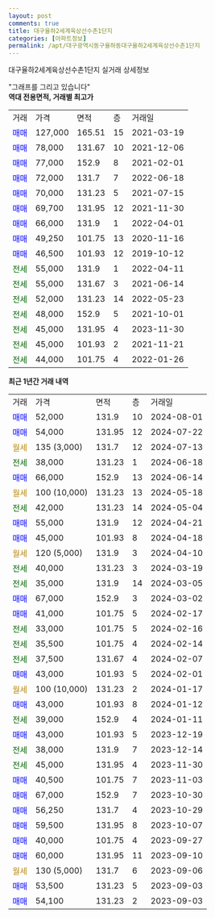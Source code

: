 ```yaml
---
layout: post
comments: true
title: 대구율하2세계육상선수촌1단지
categories: [아파트정보]
permalink: /apt/대구광역시동구율하동대구율하2세계육상선수촌1단지
---
```


대구율하2세계육상선수촌1단지 실거래 상세정보

<script type="text/javascript">
  google.charts.load('current', {'packages':['line', 'corechart']});
  google.charts.setOnLoadCallback(drawChart);

  function drawChart() {
    var data = new google.visualization.DataTable();
    data.addColumn('date', '거래일');
    data.addColumn('number', "매매");
    data.addColumn('number', "전세");
    data.addColumn('number', "전매");

    data.addRows([[new Date(Date.parse("2024-08-01")), 52000, null, null], [new Date(Date.parse("2024-07-22")), 54000, null, null], [new Date(Date.parse("2024-07-13")), null, null, null], [new Date(Date.parse("2024-06-18")), null, 38000, null], [new Date(Date.parse("2024-06-14")), 66000, null, null], [new Date(Date.parse("2024-05-18")), null, null, null], [new Date(Date.parse("2024-05-04")), null, 42000, null], [new Date(Date.parse("2024-04-21")), 55000, null, null], [new Date(Date.parse("2024-04-18")), 45000, null, null], [new Date(Date.parse("2024-04-10")), null, null, null], [new Date(Date.parse("2024-03-19")), null, 40000, null], [new Date(Date.parse("2024-03-05")), null, 35000, null], [new Date(Date.parse("2024-03-02")), 67000, null, null], [new Date(Date.parse("2024-02-17")), 41000, null, null], [new Date(Date.parse("2024-02-16")), null, 33000, null], [new Date(Date.parse("2024-02-14")), null, 35500, null], [new Date(Date.parse("2024-02-07")), null, 37500, null], [new Date(Date.parse("2024-02-01")), 43000, null, null], [new Date(Date.parse("2024-01-17")), null, null, null], [new Date(Date.parse("2024-01-12")), 43000, null, null], [new Date(Date.parse("2024-01-11")), null, 39000, null], [new Date(Date.parse("2023-12-19")), 43000, null, null], [new Date(Date.parse("2023-12-14")), null, 38000, null], [new Date(Date.parse("2023-11-30")), null, 45000, null], [new Date(Date.parse("2023-11-03")), 40500, null, null], [new Date(Date.parse("2023-10-30")), 67000, null, null], [new Date(Date.parse("2023-10-29")), 56250, null, null], [new Date(Date.parse("2023-10-07")), 59500, null, null], [new Date(Date.parse("2023-09-27")), 40000, null, null], [new Date(Date.parse("2023-09-10")), 60000, null, null], [new Date(Date.parse("2023-09-06")), null, null, null], [new Date(Date.parse("2023-09-03")), 53500, null, null], [new Date(Date.parse("2023-09-03")), 54100, null, null]]);

    var options = {
      hAxis: {
        format: 'yyyy/MM/dd'
      },    
      lineWidth: 0,
      pointsVisible: true,    
      title: '최근 1년간 유형별 실거래가 분포',
      legend: { position: 'bottom' }
    };

    var formatter = new google.visualization.NumberFormat({pattern:'###,###'} );
    formatter.format(data, 1);
    formatter.format(data, 2);
    
    setTimeout(function() {
        var chart = new google.visualization.LineChart(document.getElementById('columnchart_material'));
        chart.draw(data, (options));
        document.getElementById('loading').style.display = 'none';
    }, 200);
  }
</script>


<div id="loading" style="z-index:20; display: block; margin-left: 0px">"그래프를 그리고 있습니다"</div>
<div id="columnchart_material" style="width: 95%; margin-left: 0px; display: block"></div>
<!-- contents start -->
<b>역대 전용면적, 거래별 최고가</b>
<table class="sortable">
    <tr>
      <td>거래</td>
      <td>가격</td>
      <td>면적</td>
      <td>층</td>
      <td>거래일</td>
    </tr>
        <tr>
          <td><a style="color: blue">매매</a></td>
          <td>127,000</td>
          <td>165.51</td>
          <td>15</td>
          <td>2021-03-19</td>
        </tr>            <tr>
          <td><a style="color: blue">매매</a></td>
          <td>78,000</td>
          <td>131.67</td>
          <td>10</td>
          <td>2021-12-06</td>
        </tr>            <tr>
          <td><a style="color: blue">매매</a></td>
          <td>77,000</td>
          <td>152.9</td>
          <td>8</td>
          <td>2021-02-01</td>
        </tr>            <tr>
          <td><a style="color: blue">매매</a></td>
          <td>72,000</td>
          <td>131.7</td>
          <td>7</td>
          <td>2022-06-18</td>
        </tr>            <tr>
          <td><a style="color: blue">매매</a></td>
          <td>70,000</td>
          <td>131.23</td>
          <td>5</td>
          <td>2021-07-15</td>
        </tr>            <tr>
          <td><a style="color: blue">매매</a></td>
          <td>69,700</td>
          <td>131.95</td>
          <td>12</td>
          <td>2021-11-30</td>
        </tr>            <tr>
          <td><a style="color: blue">매매</a></td>
          <td>66,000</td>
          <td>131.9</td>
          <td>1</td>
          <td>2022-04-01</td>
        </tr>            <tr>
          <td><a style="color: blue">매매</a></td>
          <td>49,250</td>
          <td>101.75</td>
          <td>13</td>
          <td>2020-11-16</td>
        </tr>            <tr>
          <td><a style="color: blue">매매</a></td>
          <td>46,500</td>
          <td>101.93</td>
          <td>12</td>
          <td>2019-10-12</td>
        </tr>        
        <tr>
              <td><a style="color: darkgreen">전세</a></td>
              <td>55,000</td>
              <td>131.9</td>
              <td>1</td>
              <td>2022-04-11</td>
            </tr>            <tr>
              <td><a style="color: darkgreen">전세</a></td>
              <td>55,000</td>
              <td>131.67</td>
              <td>3</td>
              <td>2021-06-14</td>
            </tr>            <tr>
              <td><a style="color: darkgreen">전세</a></td>
              <td>52,000</td>
              <td>131.23</td>
              <td>14</td>
              <td>2022-05-23</td>
            </tr>            <tr>
              <td><a style="color: darkgreen">전세</a></td>
              <td>48,000</td>
              <td>152.9</td>
              <td>5</td>
              <td>2021-10-01</td>
            </tr>            <tr>
              <td><a style="color: darkgreen">전세</a></td>
              <td>45,000</td>
              <td>131.95</td>
              <td>4</td>
              <td>2023-11-30</td>
            </tr>            <tr>
              <td><a style="color: darkgreen">전세</a></td>
              <td>45,000</td>
              <td>101.93</td>
              <td>2</td>
              <td>2021-11-21</td>
            </tr>            <tr>
              <td><a style="color: darkgreen">전세</a></td>
              <td>44,000</td>
              <td>101.75</td>
              <td>4</td>
              <td>2022-01-26</td>
            </tr>        
    
</table>

<b>최근 1년간 거래 내역</b>

<table class="sortable">
    <tr>
      <td>거래</td>
      <td>가격</td>
      <td>면적</td>
      <td>층</td>
      <td>거래일</td>
    </tr>
    <tr>
      <td><a style="color: blue">매매</a></td>
      <td>52,000</td>
      <td>131.9</td>
      <td>10</td>
      <td>2024-08-01</td>
    </tr>          <tr>
      <td><a style="color: blue">매매</a></td>
      <td>54,000</td>
      <td>131.95</td>
      <td>12</td>
      <td>2024-07-22</td>
    </tr>          <tr>
      <td><a style="color: darkgoldenrod">월세</a></td>
      <td>135 (3,000)</td>
      <td>131.7</td>
      <td>12</td>
      <td>2024-07-13</td>
    </tr>          <tr>
      <td><a style="color: darkgreen">전세</a></td>
      <td>38,000</td>
      <td>131.23</td>
      <td>1</td>
      <td>2024-06-18</td>
    </tr>          <tr>
      <td><a style="color: blue">매매</a></td>
      <td>66,000</td>
      <td>152.9</td>
      <td>13</td>
      <td>2024-06-14</td>
    </tr>          <tr>
      <td><a style="color: darkgoldenrod">월세</a></td>
      <td>100 (10,000)</td>
      <td>131.23</td>
      <td>13</td>
      <td>2024-05-18</td>
    </tr>          <tr>
      <td><a style="color: darkgreen">전세</a></td>
      <td>42,000</td>
      <td>131.23</td>
      <td>14</td>
      <td>2024-05-04</td>
    </tr>          <tr>
      <td><a style="color: blue">매매</a></td>
      <td>55,000</td>
      <td>131.9</td>
      <td>12</td>
      <td>2024-04-21</td>
    </tr>          <tr>
      <td><a style="color: blue">매매</a></td>
      <td>45,000</td>
      <td>101.93</td>
      <td>8</td>
      <td>2024-04-18</td>
    </tr>          <tr>
      <td><a style="color: darkgoldenrod">월세</a></td>
      <td>120 (5,000)</td>
      <td>131.9</td>
      <td>3</td>
      <td>2024-04-10</td>
    </tr>          <tr>
      <td><a style="color: darkgreen">전세</a></td>
      <td>40,000</td>
      <td>131.23</td>
      <td>3</td>
      <td>2024-03-19</td>
    </tr>          <tr>
      <td><a style="color: darkgreen">전세</a></td>
      <td>35,000</td>
      <td>131.9</td>
      <td>14</td>
      <td>2024-03-05</td>
    </tr>          <tr>
      <td><a style="color: blue">매매</a></td>
      <td>67,000</td>
      <td>152.9</td>
      <td>3</td>
      <td>2024-03-02</td>
    </tr>          <tr>
      <td><a style="color: blue">매매</a></td>
      <td>41,000</td>
      <td>101.75</td>
      <td>5</td>
      <td>2024-02-17</td>
    </tr>          <tr>
      <td><a style="color: darkgreen">전세</a></td>
      <td>33,000</td>
      <td>101.75</td>
      <td>5</td>
      <td>2024-02-16</td>
    </tr>          <tr>
      <td><a style="color: darkgreen">전세</a></td>
      <td>35,500</td>
      <td>101.75</td>
      <td>4</td>
      <td>2024-02-14</td>
    </tr>          <tr>
      <td><a style="color: darkgreen">전세</a></td>
      <td>37,500</td>
      <td>131.67</td>
      <td>4</td>
      <td>2024-02-07</td>
    </tr>          <tr>
      <td><a style="color: blue">매매</a></td>
      <td>43,000</td>
      <td>101.93</td>
      <td>5</td>
      <td>2024-02-01</td>
    </tr>          <tr>
      <td><a style="color: darkgoldenrod">월세</a></td>
      <td>100 (10,000)</td>
      <td>131.23</td>
      <td>2</td>
      <td>2024-01-17</td>
    </tr>          <tr>
      <td><a style="color: blue">매매</a></td>
      <td>43,000</td>
      <td>101.93</td>
      <td>8</td>
      <td>2024-01-12</td>
    </tr>          <tr>
      <td><a style="color: darkgreen">전세</a></td>
      <td>39,000</td>
      <td>152.9</td>
      <td>4</td>
      <td>2024-01-11</td>
    </tr>          <tr>
      <td><a style="color: blue">매매</a></td>
      <td>43,000</td>
      <td>101.93</td>
      <td>5</td>
      <td>2023-12-19</td>
    </tr>          <tr>
      <td><a style="color: darkgreen">전세</a></td>
      <td>38,000</td>
      <td>131.9</td>
      <td>7</td>
      <td>2023-12-14</td>
    </tr>          <tr>
      <td><a style="color: darkgreen">전세</a></td>
      <td>45,000</td>
      <td>131.95</td>
      <td>4</td>
      <td>2023-11-30</td>
    </tr>          <tr>
      <td><a style="color: blue">매매</a></td>
      <td>40,500</td>
      <td>101.75</td>
      <td>7</td>
      <td>2023-11-03</td>
    </tr>          <tr>
      <td><a style="color: blue">매매</a></td>
      <td>67,000</td>
      <td>152.9</td>
      <td>7</td>
      <td>2023-10-30</td>
    </tr>          <tr>
      <td><a style="color: blue">매매</a></td>
      <td>56,250</td>
      <td>131.7</td>
      <td>4</td>
      <td>2023-10-29</td>
    </tr>          <tr>
      <td><a style="color: blue">매매</a></td>
      <td>59,500</td>
      <td>131.95</td>
      <td>8</td>
      <td>2023-10-07</td>
    </tr>          <tr>
      <td><a style="color: blue">매매</a></td>
      <td>40,000</td>
      <td>101.75</td>
      <td>4</td>
      <td>2023-09-27</td>
    </tr>          <tr>
      <td><a style="color: blue">매매</a></td>
      <td>60,000</td>
      <td>131.95</td>
      <td>11</td>
      <td>2023-09-10</td>
    </tr>          <tr>
      <td><a style="color: darkgoldenrod">월세</a></td>
      <td>130 (5,000)</td>
      <td>131.7</td>
      <td>6</td>
      <td>2023-09-06</td>
    </tr>          <tr>
      <td><a style="color: blue">매매</a></td>
      <td>53,500</td>
      <td>131.23</td>
      <td>5</td>
      <td>2023-09-03</td>
    </tr>          <tr>
      <td><a style="color: blue">매매</a></td>
      <td>54,100</td>
      <td>131.23</td>
      <td>2</td>
      <td>2023-09-03</td>
    </tr>      </table>
<!-- contents end -->    

